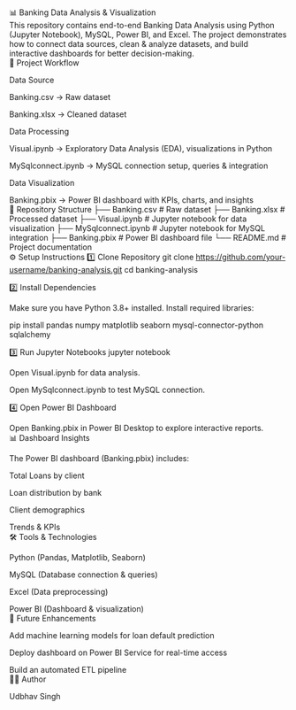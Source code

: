 📊 Banking Data Analysis & Visualization
<br>
This repository contains end-to-end Banking Data Analysis using Python (Jupyter Notebook), MySQL, Power BI, and Excel.
The project demonstrates how to connect data sources, clean & analyze datasets, and build interactive dashboards for better decision-making.
<br>
🚀 Project Workflow

Data Source

Banking.csv → Raw dataset

Banking.xlsx → Cleaned dataset

Data Processing

Visual.ipynb → Exploratory Data Analysis (EDA), visualizations in Python

MySqlconnect.ipynb → MySQL connection setup, queries & integration

Data Visualization

Banking.pbix → Power BI dashboard with KPIs, charts, and insights
<br>
📂 Repository Structure
├── Banking.csv          # Raw dataset
├── Banking.xlsx         # Processed dataset
├── Visual.ipynb         # Jupyter notebook for data visualization
├── MySqlconnect.ipynb   # Jupyter notebook for MySQL integration
├── Banking.pbix         # Power BI dashboard file
└── README.md            # Project documentation
<br>
⚙️ Setup Instructions
1️⃣ Clone Repository
git clone https://github.com/your-username/banking-analysis.git
cd banking-analysis

2️⃣ Install Dependencies

Make sure you have Python 3.8+ installed.
Install required libraries:

pip install pandas numpy matplotlib seaborn mysql-connector-python sqlalchemy

3️⃣ Run Jupyter Notebooks
jupyter notebook


Open Visual.ipynb for data analysis.

Open MySqlconnect.ipynb to test MySQL connection.

4️⃣ Open Power BI Dashboard

Open Banking.pbix in Power BI Desktop to explore interactive reports.
<br>
📊 Dashboard Insights

The Power BI dashboard (Banking.pbix) includes:

Total Loans by client

Loan distribution by bank

Client demographics

Trends & KPIs
<br>
🛠️ Tools & Technologies

Python (Pandas, Matplotlib, Seaborn)

MySQL (Database connection & queries)

Excel (Data preprocessing)

Power BI (Dashboard & visualization)
<br>
📌 Future Enhancements

Add machine learning models for loan default prediction

Deploy dashboard on Power BI Service for real-time access

Build an automated ETL pipeline
<br>
👨‍💻 Author

Udbhav Singh
